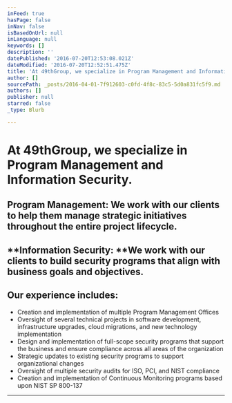 ```yaml
---
inFeed: true
hasPage: false
inNav: false
isBasedOnUrl: null
inLanguage: null
keywords: []
description: ''
datePublished: '2016-07-20T12:53:08.021Z'
dateModified: '2016-07-20T12:52:51.475Z'
title: 'At 49thGroup, we specialize in Program Management and Information Security. '
author: []
sourcePath: _posts/2016-04-01-7f912603-c0fd-4f8c-83c5-5d0a831fc5f9.md
authors: []
publisher: null
starred: false
_type: Blurb

---
```

# At 49thGroup, we specialize in Program Management and Information Security. 

## **Program Management**: We work with our clients to help them manage strategic initiatives throughout the entire project lifecycle. 

## **Information Security: **We work with our clients to build security programs that align with business goals and objectives.

## Our experience includes:

* Creation and implementation of multiple Program Management Offices
* Oversight of several technical projects in software development, infrastructure upgrades, cloud migrations, and new technology implementation
* Design and implementation of full-scope security programs that support the business and ensure compliance across all areas of the organization
* Strategic updates to existing security programs to support organizational changes
* Oversight of multiple security audits for ISO, PCI, and NIST compliance
* Creation and implementation of Continuous Monitoring programs based upon NIST SP 800-137

****
